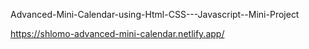 Advanced-Mini-Calendar-using-Html-CSS---Javascript--Mini-Project


https://shlomo-advanced-mini-calendar.netlify.app/
